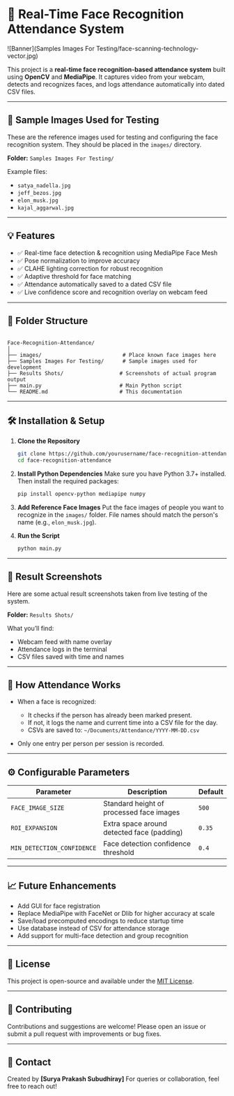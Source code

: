 # 🧠 Real-Time Face Recognition Attendance System

![Banner](Samples Images For Testing/face-scanning-technology-vector.jpg)

This project is a **real-time face recognition-based attendance system** built using **OpenCV** and **MediaPipe**. It captures video from your webcam, detects and recognizes faces, and logs attendance automatically into dated CSV files.

---

## 🧪 Sample Images Used for Testing

These are the reference images used for testing and configuring the face recognition system. They should be placed in the `images/` directory.

**Folder:** `Samples Images For Testing/`

Example files:
- `satya_nadella.jpg`
- `jeff_bezos.jpg`
- `elon_musk.jpg`
- `kajal_aggarwal.jpg`

---

## 💡 Features

- ✅ Real-time face detection & recognition using MediaPipe Face Mesh
- ✅ Pose normalization to improve accuracy
- ✅ CLAHE lighting correction for robust recognition
- ✅ Adaptive threshold for face matching
- ✅ Attendance automatically saved to a dated CSV file
- ✅ Live confidence score and recognition overlay on webcam feed

---

## 📂 Folder Structure

```

Face-Recognition-Attendance/
│
├── images/                          # Place known face images here
├── Samples Images For Testing/      # Sample images used for development
├── Results Shots/                  # Screenshots of actual program output
├── main.py                         # Main Python script
└── README.md                       # This documentation

````

---

## 🛠️ Installation & Setup

1. **Clone the Repository**
   ```bash
   git clone https://github.com/yourusername/face-recognition-attendance.git
   cd face-recognition-attendance


2. **Install Python Dependencies**
   Make sure you have Python 3.7+ installed. Then install the required packages:

   ```bash
   pip install opencv-python mediapipe numpy
   ```

3. **Add Reference Face Images**
   Put the face images of people you want to recognize in the `images/` folder. File names should match the person's name (e.g., `elon_musk.jpg`).

4. **Run the Script**

   ```bash
   python main.py
   ```

---

## 📸 Result Screenshots

Here are some actual result screenshots taken from live testing of the system.

**Folder:** `Results Shots/`

What you’ll find:

* Webcam feed with name overlay
* Attendance logs in the terminal
* CSV files saved with time and names

---

## 📝 How Attendance Works

* When a face is recognized:

  * It checks if the person has already been marked present.
  * If not, it logs the name and current time into a CSV file for the day.
  * CSVs are saved to:
    `~/Documents/Attendance/YYYY-MM-DD.csv`
* Only one entry per person per session is recorded.

---

## ⚙️ Configurable Parameters

| Parameter                  | Description                                | Default |
| -------------------------- | ------------------------------------------ | ------- |
| `FACE_IMAGE_SIZE`          | Standard height of processed face images   | `500`   |
| `ROI_EXPANSION`            | Extra space around detected face (padding) | `0.35`  |
| `MIN_DETECTION_CONFIDENCE` | Face detection confidence threshold        | `0.4`   |

---

## 📈 Future Enhancements

* Add GUI for face registration
* Replace MediaPipe with FaceNet or Dlib for higher accuracy at scale
* Save/load precomputed encodings to reduce startup time
* Use database instead of CSV for attendance storage
* Add support for multi-face detection and group recognition

---

## 📜 License

This project is open-source and available under the [MIT License](LICENSE).

---

## 🤝 Contributing

Contributions and suggestions are welcome!
Please open an issue or submit a pull request with improvements or bug fixes.

---

## 📧 Contact

Created by **\[Surya Prakash Subudhiray]**
For queries or collaboration, feel free to reach out!


